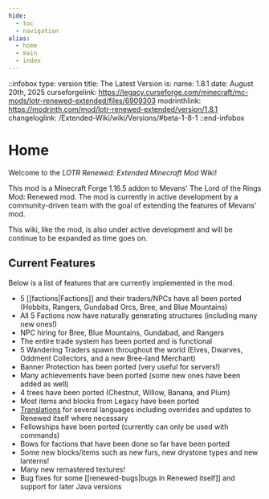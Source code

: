 ```yaml
---
hide:
  - toc
  - navigation
alias:
  - home
  - main
  - index
---
```

<!-- How to add inpage css<link rel="stylesheet" href="../stylesheets/custom.css">-->
::infobox
type: version
title: The Latest Version is:
name: 1.8.1
date: August 20th, 2025
curseforgelink: https://legacy.curseforge.com/minecraft/mc-mods/lotr-renewed-extended/files/6909303
modrinthlink: https://modrinth.com/mod/lotr-renewed-extended/version/1.8.1
changeloglink: /Extended-Wiki/wiki/Versions/#beta-1-8-1
::end-infobox
# Home

Welcome to the *LOTR Renewed: Extended Minecraft Mod* Wiki!

This mod is a Minecraft Forge 1.16.5 addon to Mevans' The Lord of the Rings Mod: Renewed mod. The mod is currently in active development by a community-driven team with the goal of extending the features of Mevans' mod. 

This wiki, like the mod, is also under active development and will be continue to be expanded as time goes on.

## Current Features
Below is a list of features that are currently implemented in the mod.

- 5 [[factions|Factions]] and their traders/NPCs have all been ported (Hobbits, Rangers, Gundabad Orcs, Bree, and Blue Mountains)
- All 5 Factions now have naturally generating structures (including many new ones!)
- NPC hiring for Bree, Blue Mountains, Gundabad, and Rangers
- The entire trade system has been ported and is functional
- 5 Wandering Traders spawn throughout the world (Elves, Dwarves, Oddment Collectors, and a new Bree-land Merchant)
- Banner Protection has been ported (very useful for servers!)
- Many achievements have been ported (some new ones have been added as well)
- 4 trees have been ported (Chestnut, Willow, Banana, and Plum)
- Most items and blocks from Legacy have been ported
- [Translations](https://lotrextendedteam.github.io/Extended-Localization/) for several languages including overrides and updates to Renewed itself where necessary
- Fellowships have been ported (currently can only be used with commands)
- Bows for factions that have been done so far have been ported
- Some new blocks/items such as new furs, new drystone types and new lanterns!
- Many new remastered textures!
- Bug fixes for some [[renewed-bugs|bugs in Renewed itself]] and support for later Java versions
